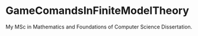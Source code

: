 # GameComandsInFiniteModelTheory
My MSc in Mathematics and Foundations of Computer Science Dissertation. 
